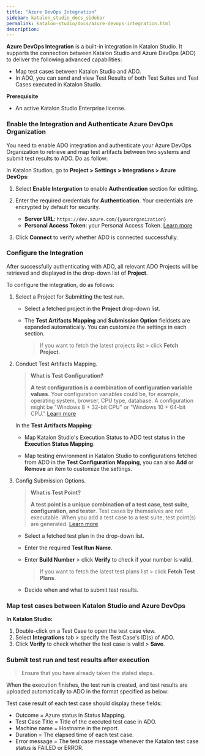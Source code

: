 ```yaml
---
title: "Azure DevOps Integration"
sidebar: katalon_studio_docs_sidebar
permalink: katalon-studio/docs/azure-devops-integration.html
description:
---
```


**Azure DevOps Integration** is a built-in integration in Katalon Studio. It supports the connection between Katalon Studio and Azure DevOps (ADO) to deliver the following advanced capabilities:

- Map test cases between Katalon Studio and ADO.
- In ADO, you can send and view Test Results of both Test Suites and Test Cases executed in Katalon Studio.

**Prerequisite**

- An active Katalon Studio Enterprise license.

### Enable the Integration and Authenticate Azure DevOps Organization

You need to enable ADO integration and authenticate your Azure DevOps Organization to retrieve and map test artifacts between two systems and submit test results to ADO. Do as follow:

In Katalon Studion, go to **Project > Settings > Integrations > Azure DevOps**:

1. Select **Enable Intergration** to enable **Authentication** section for editting.

2. Enter the required credentials for **Authentication**. Your credentials are encrypted by default for security.

    - **Server URL**: `https://dev.azure.com/{yourorganization}`
    - **Personal Access Token**: your Personal Access Token. [Learn more](https://docs.microsoft.com/en-us/azure/devops/organizations/accounts/use-personal-access-tokens-to-authenticate?view=azure-devops&tabs=preview-page)

3. Click **Connect** to verify whether ADO is connected successfully.

### Configure the Integration

After successfully authenticating with ADO, all relevant ADO Projects will be retrieved and displayed in the drop-down list of **Project**.

To configure the integration, do as follows:

1. Select a Project for Submitting the test run.

    - Select a fetched project in the **Project** drop-down list.

    - The **Test Artifacts Mapping** and **Submission Option** fieldsets are expanded automatically. You can customize the settings in each section. 

        > If you want to fetch the latest projects list > click **Fetch Project**.

2. Conduct Test Artifacts Mapping.
 
    > **What is Test Configuration?**
    >
    > **A test configuration is a combination of configuration variable values**. Your configuration variables could be, for example, operating system, browser, CPU type, database. A configuration might be "Windows 8 + 32-bit CPU" or "Windows 10 + 64-bit CPU." [Learn more](https://docs.microsoft.com/en-us/azure/devops/test/test-different-configurations?view=azure-devops)

    In the **Test Artifacts Mapping**:

    - Map Katalon Studio's Execution Status to ADO test status in the **Execution Status Mapping**.

    - Map testing environment in Katalon Studio to configurations fetched from ADO in the **Test Configuration Mapping**, you can also **Add** or **Remove** an item to customize the settings.

3. Config Submission Options.

    > **What is Test Point?**
    > 
    > **A test point is a unique combination of a test case, test suite, configuration, and tester**. Test cases by themselves are not executable. When you add a test case to a test suite, test point(s) are generated. [Learn more](https://docs.microsoft.com/en-us/azure/devops/test/new-test-plans-page?view=azure-devops#execute-tab) 

    - Select a fetched test plan in the drop-down list.
    - Enter the required **Test Run Name**.
    - Enter **Build Number** > click **Verify** to check if your number is valid.

        > If you want to fetch the latest test plans list > click **Fetch Test Plans**.

    - Decide when and what to submit test results.

### Map test cases between Katalon Studio and Azure DevOps 

**In Katalon Studio:**

1. Double-click on a Test Case to open the test case view.
2. Select **Integrations** tab > specify the Test Case's ID(s) of ADO.
3. Click **Verify** to check whether the test case is valid > **Save**.

### Submit test run and test results after execution

> Ensure that you have already taken the stated steps.

When the execution finishes, the test run is created, and test results are uploaded automatically to ADO in the format specified as below:

Test case result of each test case should display these fields:
- Outcome = Azure status in Status Mapping.
- Test Case Title = Title of the executed test case in ADO.
- Machine name = Hostname in the report.
- Duration =  The elapsed time of each test case.
- Error message = The test case message whenever the Katalon test case status is FAILED or ERROR.